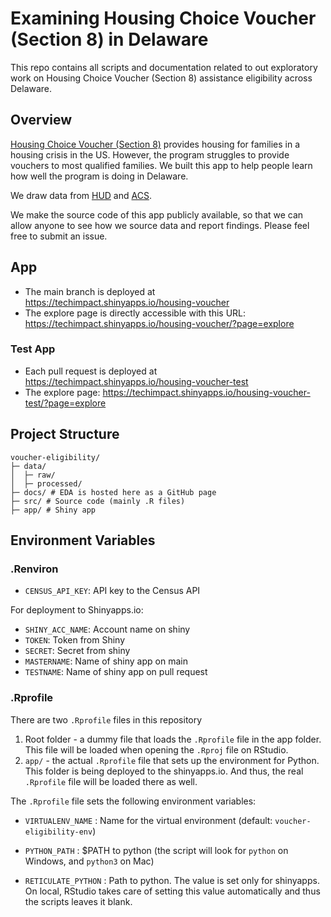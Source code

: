 # Examining Housing Choice Voucher (Section 8) in Delaware

This repo contains all scripts and documentation related to out exploratory work on Housing Choice Voucher (Section 8) assistance eligibility across Delaware.

## Overview
[Housing Choice Voucher (Section 8)](https://www.hud.gov/topics/housing_choice_voucher_program_section_8) provides housing for families in a housing crisis in the US. However, the program struggles to provide vouchers to most qualified families. We built this app to help people learn how well the program is doing in Delaware.

We draw data from [HUD](https://www.huduser.gov/portal/datasets/assthsg.html) and [ACS](https://www.census.gov/programs-surveys/acs).

We make the source code of this app publicly available, so that we can allow anyone to see how we source data and report findings. Please feel free to submit an issue. 


## App

-   The main branch is deployed at <https://techimpact.shinyapps.io/housing-voucher>
-   The explore page is directly accessible with this URL: <https://techimpact.shinyapps.io/housing-voucher/?page=explore>

### Test App

-   Each pull request is deployed at <https://techimpact.shinyapps.io/housing-voucher-test>
-   The explore page: <https://techimpact.shinyapps.io/housing-voucher-test/?page=explore>

## Project Structure

    voucher-eligibility/
    ├─ data/
    │  ├─ raw/
    │  ├─ processed/
    ├─ docs/ # EDA is hosted here as a GitHub page
    ├─ src/ # Source code (mainly .R files)
    ├─ app/ # Shiny app 

## Environment Variables

### .Renviron

-   `CENSUS_API_KEY`: API key to the Census API

For deployment to Shinyapps.io:

-   `SHINY_ACC_NAME`: Account name on shiny
-   `TOKEN`: Token from Shiny
-   `SECRET`: Secret from shiny
-   `MASTERNAME`: Name of shiny app on main
-   `TESTNAME`: Name of shiny app on pull request

### .Rprofile

There are two `.Rprofile` files in this repository

1.  Root folder - a dummy file that loads the `.Rprofile` file in the app folder. This file will be loaded when opening the `.Rproj` file on RStudio.
2.  `app/` - the actual `.Rprofile` file that sets up the environment for Python. This folder is being deployed to the shinyapps.io. And thus, the real `.Rprofile` file will be loaded there as well.

The `.Rprofile` file sets the following environment variables:

-   `VIRTUALENV_NAME` : Name for the virtual environment (default: `voucher-eligibility-env`)

-   `PYTHON_PATH` : $PATH to python (the script will look for `python` on Windows, and `python3` on Mac)

-   `RETICULATE_PYTHON` : Path to python. The value is set only for shinyapps. On local, RStudio takes care of setting this value automatically and thus the scripts leaves it blank.
